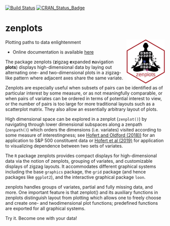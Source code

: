 [![Build Status](https://travis-ci.org/great-northern-diver/zenplots.svg?branch=master)](https://travis-ci.org/great-northern-diver/zenplots) [![CRAN\_Status\_Badge](http://www.r-pkg.org/badges/version/zenplots)](https://cran.r-project.org/package=zenplots)

# zenplots
Plotting paths to data enlightenment <img src="man/figures/logo.png" align="right" width="120" />

* Online documentation is available [here](http://great-northern-diver.github.io/zenplots/)

The package zenplots (**z**igzag
**e**xpanded **n**avigation **plots**) displays high-dimensional data by laying out alternating one- and two-dimensional plots in a zigzag-like pattern where adjacent axes share the same variate. 

Zenplots are especially useful when
subsets of pairs can be identified as of particular interest by some measure, or as not meaningfully comparable, or when pairs of variates can be ordered in terms of potential interest to view, or the number of pairs is too large for more traditional layouts such as a scatterplot matrix. They also allow an essentially arbitrary layout of plots. 

High dimensional space can be explored in a zenplot (`zenplot()`) by navigating through lower dimensional subspaces along a zenpath (`zenpath()`) which orders the dimensions (i.e. variates) visited according to some measure of interestingness; see [Hofert and Oldford (2018))](https://www.sciencedirect.com/science/article/pii/S245230621730031X) for an application to S&P 500 constituent data or [Hofert et al (2019)](https://www.sciencedirect.com/science/article/pii/S0047259X1830023X) for application to visualizing dependence between two sets of variates.

The `R` package zenplots provides compact displays for high-dimensional data via the
notion of zenplots, grouping of variates, and customizable displays of zigzag layouts. It accommodates different graphical systems including the base `graphics` package, the `grid` package (and hence packages like `ggplot2`), and the interactive graphical package `loon`. 

zenplots handles groups of variates, partial and fully missing data, and more. One important feature is that zenplot() and its auxiliary functions in zenplots distinguish layout from plotting which allows one to freely choose and create one- and twodimensional plot functions; predefined functions are exported for all graphical systems.

Try it.  Become one with your data!
